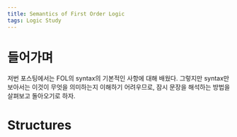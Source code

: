 ```yaml
---
title: Semantics of First Order Logic
tags: Logic Study
---
```


# 들어가며

저번 포스팅에서는 FOL의 syntax의 기본적인 사항에 대해 배웠다.
그렇지만 syntax만 보아서는 이것이 무엇을 의미하는지 이해하기 어려우므로,
잠시 문장을 해석하는 방법을 살펴보고 돌아오기로 하자.

# Structures